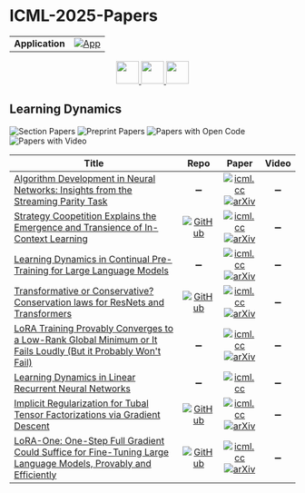 # ICML-2025-Papers

<table>
    <tr>
        <td><strong>Application</strong></td>
        <td>
            <a href="https://huggingface.co/spaces/DmitryRyumin/NewEraAI-Papers" style="float:left;">
                <img src="https://img.shields.io/badge/🤗-NewEraAI--Papers-FFD21F.svg" alt="App" />
            </a>
        </td>
    </tr>
</table>

<div align="center">
    <a href="https://github.com/DmitryRyumin/ICML-2025-Papers/blob/main/sections/2025/main/applications-in-computer-vision.md">
        <img src="https://cdn.jsdelivr.net/gh/DmitryRyumin/NewEraAI-Papers@main/images/left.svg" width="40" alt="" />
    </a>
    <a href="https://github.com/DmitryRyumin/ICML-2025-Papers/blob/main/README.md">
        <img src="https://cdn.jsdelivr.net/gh/DmitryRyumin/NewEraAI-Papers@main/images/home.svg" width="40" alt="" />
    </a>
    <a href="https://github.com/DmitryRyumin/ICML-2025-Papers/blob/main/sections/2025/main/theory-and-phenomenology.md">
        <img src="https://cdn.jsdelivr.net/gh/DmitryRyumin/NewEraAI-Papers@main/images/right.svg" width="40" alt="" />
    </a>
</div>

## Learning Dynamics

![Section Papers](https://img.shields.io/badge/Section%20Papers-8-42BA16) ![Preprint Papers](https://img.shields.io/badge/Preprint%20Papers-3-b31b1b) ![Papers with Open Code](https://img.shields.io/badge/Papers%20with%20Open%20Code-3-1D7FBF) ![Papers with Video](https://img.shields.io/badge/Papers%20with%20Video-1-FF0000)

| **Title** | **Repo** | **Paper** | **Video** |
|-----------|:--------:|:---------:|:---------:|
| [Algorithm Development in Neural Networks: Insights from the Streaming Parity Task](https://icml.cc/virtual/2025/poster/46526) | :heavy_minus_sign: | [![icml.cc](https://img.shields.io/badge/html-icml.cc-2494E0.svg)](https://icml.cc/virtual/2025/poster/46526) <br /> [![arXiv](https://img.shields.io/badge/arXiv-2507.09897-b31b1b.svg)](http://arxiv.org/abs/2507.09897) | :heavy_minus_sign: |
| [Strategy Coopetition Explains the Emergence and Transience of In-Context Learning](https://icml.cc/virtual/2025/poster/44561) | [![GitHub](https://img.shields.io/github/stars/aadityasingh/icl-dynamics?style=flat)](https://github.com/aadityasingh/icl-dynamics) | [![icml.cc](https://img.shields.io/badge/html-icml.cc-2494E0.svg)](https://icml.cc/virtual/2025/poster/44561) <br /> [![arXiv](https://img.shields.io/badge/arXiv-2503.05631-b31b1b.svg)](http://arxiv.org/abs/2503.05631) | :heavy_minus_sign: |
| [Learning Dynamics in Continual Pre-Training for Large Language Models](https://icml.cc/virtual/2025/poster/45051) | :heavy_minus_sign: | [![icml.cc](https://img.shields.io/badge/html-icml.cc-2494E0.svg)](https://icml.cc/virtual/2025/poster/45051) <br /> [![arXiv](https://img.shields.io/badge/arXiv-2505.07796-b31b1b.svg)](http://arxiv.org/abs/2505.07796) | :heavy_minus_sign: |
| [Transformative or Conservative? Conservation laws for ResNets and Transformers](https://icml.cc/virtual/2025/poster/44796) | [![GitHub](https://img.shields.io/github/stars/sibyllema/Conservation-laws-for-ResNets-and-Transformers?style=flat)](https://github.com/sibyllema/Conservation-laws-for-ResNets-and-Transformers) | [![icml.cc](https://img.shields.io/badge/html-icml.cc-2494E0.svg)](https://icml.cc/virtual/2025/poster/44796) <br /> [![arXiv](https://img.shields.io/badge/arXiv-2506.06194-b31b1b.svg)](http://arxiv.org/abs/2506.06194) | :heavy_minus_sign: |
| [LoRA Training Provably Converges to a Low-Rank Global Minimum or It Fails Loudly (But it Probably Won't Fail)](https://icml.cc/virtual/2025/poster/44076) | :heavy_minus_sign: | [![icml.cc](https://img.shields.io/badge/html-icml.cc-2494E0.svg)](https://icml.cc/virtual/2025/poster/44076) <br /> [![arXiv](https://img.shields.io/badge/arXiv-2502.09376-b31b1b.svg)](http://arxiv.org/abs/2502.09376) | :heavy_minus_sign: |
| [Learning Dynamics in Linear Recurrent Neural Networks](https://icml.cc/virtual/2025/poster/45649) | :heavy_minus_sign: | [![icml.cc](https://img.shields.io/badge/html-icml.cc-2494E0.svg)](https://icml.cc/virtual/2025/poster/45649) | :heavy_minus_sign: |
| [Implicit Regularization for Tubal Tensor Factorizations via Gradient Descent](https://icml.cc/virtual/2025/poster/46592) | [![GitHub](https://img.shields.io/github/stars/AnnaVeselovskaUA/tubal-tensor-implicit-reg-GD?style=flat)](https://github.com/AnnaVeselovskaUA/tubal-tensor-implicit-reg-GD) | [![icml.cc](https://img.shields.io/badge/html-icml.cc-2494E0.svg)](https://icml.cc/virtual/2025/poster/46592) <br /> [![arXiv](https://img.shields.io/badge/arXiv-2410.16247-b31b1b.svg)](http://arxiv.org/abs/2410.16247) | :heavy_minus_sign: |
| [LoRA-One: One-Step Full Gradient Could Suffice for Fine-Tuning Large Language Models, Provably and Efficiently](https://icml.cc/virtual/2025/poster/45618) | [![GitHub](https://img.shields.io/github/stars/YuanheZ/LoRA-One?style=flat)](https://github.com/YuanheZ/LoRA-One) | [![icml.cc](https://img.shields.io/badge/html-icml.cc-2494E0.svg)](https://icml.cc/virtual/2025/poster/45618) <br /> [![arXiv](https://img.shields.io/badge/arXiv-2502.01235-b31b1b.svg)](http://arxiv.org/abs/2502.01235) | :heavy_minus_sign: |
